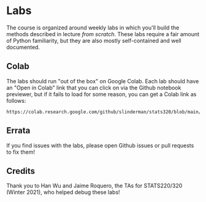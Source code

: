 # Labs

The course is organized around weekly labs in which you'll build the methods described in lecture _from scratch_. These labs require a fair amount of Python familiarity, but they are also mostly self-contained and well documented.

## Colab
The labs should run "out of the box" on Google Colab. Each lab should have an "Open in Colab" link that you can click on via the Github notebook previewer, but if it fails to load for some reason, you can get a Colab link as follows:
```
https://colab.research.google.com/github/slinderman/stats320/blob/main/labs/<lab_file_name.ipynb>
```

## Errata
If you find issues with the labs, please open Github issues or pull requests to fix them!

## Credits
Thank you to Han Wu and Jaime Roquero, the TAs for STATS220/320 (Winter 2021), who helped debug these labs!